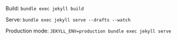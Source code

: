 
Build: `bundle exec jekyll build`

Serve: `bundle exec jekyll serve --drafts --watch`

Production mode: `JEKYLL_ENV=production bundle exec jekyll serve`

